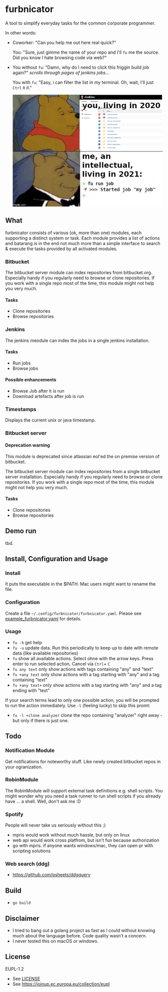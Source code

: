 # furbnicator

A tool to simplify everyday tasks for the common corporate programmer.

In other words:

- Coworker: "Can you help me out here real quick?"

  You: "Sure, just gimme the name of your repo and I'll `fu` me the source.
        Did you know I hate browsing code via web?"

- You without `fu`: "Damn, why do I need to click this friggin build job again?"
  *scrolls through pages of jenkins jobs...*

  You with `fu`: "Easy, i can filter the list in my terminal. Oh, wait, I'll
  just `Ctrl` `R` it."

  ![Teaser](docs/teaser_trailer.png)

## What

furbnicator consists of various (ok, more than one) modules, each supporting a
distinct system or task. Each module provides a list of actions and batarang is
in the end not much more than a simple interface to search & execute the tasks
provided by all activated modules.

### Bitbucket

The bitbucket server module can index repositories from bitbucket.org.
Especially handy if you regularly need to browse or clone repositories. If you
work with a single repo most of the time, this module might not help you very
much.

#### Tasks

- Clone repositories
- Browse repositories

### Jenkins

The jenkins meodule can index the jobs in a single jenkins installation.

#### Tasks

- Run jobs
- Browse jobs

#### Possible enhancements

- Browse Job after it is run
- Download artefacts after job is run

### Timestamps

Displays the current unix or java timestamp.

### Bitbucket server

#### Deprecation warning

This module is deprecated since atlassian eol'ed the on premise version of
bitbucket.

The bitbucket server module can index repositories from a single bitbucket
server installation. Especially handy if you regularly need to browse or clone
repositories. If you work with a single repo most of the time, this module might
not help you very much.

#### Tasks

- Clone repositories
- Browse repositories

## Demo run

tbd.

## Install, Configuration and Usage

### Install

It puts the executable in the $PATH. Mac users might want to rename the file.

### Configuration

Create a file  `~/.config/furbnicator/furbnicator.yaml`. Please see
[example_furbnicator.yaml](docs/example_furbnicator.yaml) for details.

### Usage

- `fu -h` get help
- `fu -u` update data. Run this periodically to keep up to date with remote data
  (like available repositories)
- `fu` show all available actions. Select ohne with the arrow keys. Press enter
  to run selected action. Cancel via `Ctrl`+ `C`
- `fu any text` only show actions with tags containing "any" and "text"
- `fu +any text` only show actions with a tag starting with "any" and a tag
  containing "text"
- `fu +any text+` only show actions with a tag starting with "any" and a tag
  ending with "text"

If your search terms lead to only one possible action, you will be prompted to
run the action immediately. Use `-l` (feeling lucky) to skip this promt:

- `fu -l +clone analyzer` clone the repo containing "analyzer" right away - but
  only if there is just one.

## Todo

### Notification Module

Get notifications for noteworthy stuff. Like newly created bitbucket repos in
your ogranization.

### RobinModule

The RobinModule will support external task definitions e.g. shell scripts. You
might wonder why you need a task runner to run shell scripts if you already have
... a shell. Well, don't ask me :D

### Spotify

People will never take us seriously without this ;)

- mpris would work without much hassle, but only on linux
- web api would work cross platfrom, but isn't fun because authorization
- go with mpris. if anyone wants windows/mac, they can open pr with scripting
  solutions

### Web search (ddg)

- https://github.com/psheets/ddgquery

## Build

- `go build`

## Disclaimer

- I tried to bang out a golang project as fast as I could without knowing much
  about the language before. Code quality wasn't a concern.
- I never tested this on macOS or windows.

## License

EUPL-1.2

- See [LICENSE](LICENSE)
- See https://joinup.ec.europa.eu/collection/eupl

